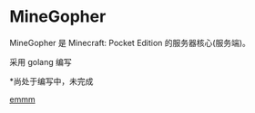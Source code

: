 # MineGopher


MineGopher 是 Minecraft: Pocket Edition 的服务器核心(服务端)。

采用 golang 编写

*尚处于编写中，未完成

[emmm](https://github.com/MineGopher/MineGopher-Core)

